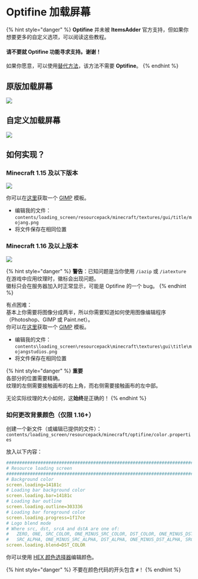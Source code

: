 # Optifine 加载屏幕

{% hint style="danger" %}
**Optifine** 并未被 **ItemsAdder** 官方支持，但如果你想要更多的自定义选项，可以阅读这些教程。

#### 请不要就 Optifine 功能寻求支持。谢谢！

如果你愿意，可以使用[替代方法](https://itemsadder.devs.beer/plugin-usage/loading-screen)，该方法不需要 **Optifine**。
{% endhint %}

## 原版加载屏幕

![](../../../.gitbook/assets/image\_\(44\).png)

## 自定义加载屏幕

![](../../../.gitbook/assets/image\_\(51\).png)

## 如何实现？

### Minecraft 1.15 及以下版本

![](../../../.gitbook/assets/image\_\(49\).png)

你可以在[这里](https://github.com/LoneDev6/SpigotUtilities/blob/master/ItemsAdder/various\_files/mojang\_template.xcf)获取一个 [GIMP](https://www.gimp.org/downloads/) 模板。

* 编辑我的文件：`contents/loading_screen/resourcepack/minecraft/textures/gui/title/mojang.png`
* 将文件保存在相同位置

### Minecraft 1.16 及以上版本

![](../../../.gitbook/assets/image\_\(48\).png)

{% hint style="danger" %}
**警告**：已知问题是当你使用 `/iazip` 或 `/iatexture` 在游戏中应用纹理时，徽标会出现问题。\
徽标只会在服务器加入时正常显示，可能是 Optifine 的一个 bug。
{% endhint %}

有点困难：\
基本上你需要将图像分成两半，所以你需要知道如何使用图像编辑程序（Photoshop、GIMP 或 Paint.net）。\
你可以在[这里](https://github.com/LoneDev6/SpigotUtilities/blob/master/ItemsAdder/various\_files/mojangstudios\_template.xcf)获取一个 [GIMP](https://www.gimp.org/downloads/) 模板。

* 编辑我的文件：`contents\loading_screen\resourcepack\minecraft\textures\gui\title\mojangstudios.png`
* 将文件保存在相同位置

{% hint style="danger" %}
**重要**\
各部分的位置需要精确。\
纹理的左侧需要接触画布的右上角，而右侧需要接触画布的左中部。

无论实际纹理的大小如何，这**始终**是正确的！
{% endhint %}

### 如何更改背景颜色（仅限 1.16+）

创建一个新文件（或编辑已提供的文件）：`contents/loading_screen/resourcepack/minecraft/optifine/color.properties`

放入以下内容：

```yaml
###############################################################################
# Resource loading screen
###############################################################################
# Background color
screen.loading=14181c
# Loading bar background color
screen.loading.bar=14181c
# Loading bar outline
screen.loading.outline=303336
# Loading bar foreground color
screen.loading.progress=1f17ce
# Logo blend mode
# Where src, dst, srcA and dstA are one of: 
#   ZERO, ONE, SRC_COLOR, ONE_MINUS_SRC_COLOR, DST_COLOR, ONE_MINUS_DST_COLOR, 
#   SRC_ALPHA, ONE_MINUS_SRC_ALPHA, DST_ALPHA, ONE_MINUS_DST_ALPHA, SRC_ALPHA_SATURATE
screen.loading.blend=DST_COLOR
```

你可以使用 [HEX 颜色选择器](https://www.w3schools.com/colors/colors\_picker.asp)编辑颜色。

{% hint style="danger" %}
不要在颜色代码的开头包含 `#`！
{% endhint %}
